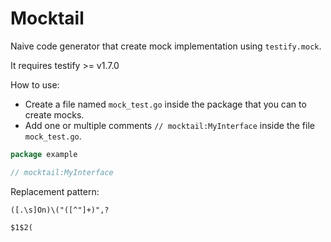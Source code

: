 # Mocktail

Naive code generator that create mock implementation using `testify.mock`.

It requires testify >= v1.7.0

How to use:
- Create a file named `mock_test.go` inside the package that you can to create mocks.
- Add one or multiple comments `// mocktail:MyInterface` inside the file `mock_test.go`.

```go
package example

// mocktail:MyInterface

```

Replacement pattern:
```
([.\s]On)\("([^"]+)",?

$1$2(
```
